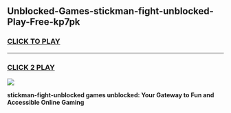 
## Unblocked-Games-stickman-fight-unblocked-Play-Free-kp7pk
<h3>
<a href="https://premium76.site?title=stickman-fight-unblocked&ref=20M">CLICK TO PLAY</a></h3>
<hr>

<h3>
<a href="https://premium76.site?title=stickman-fight-unblocked&ref=20M">CLICK 2 PLAY</a>
  
</h3>

<a href="https://premium76.site?title=stickman-fight-unblocked&ref=19M"><img src="https://clearcache.store/games.png"></a>


**stickman-fight-unblocked games unblocked: Your Gateway to Fun and Accessible Online Gaming**
